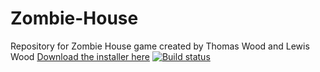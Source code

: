 # Zombie-House
Repository for Zombie House game created by Thomas Wood and Lewis Wood
[Download the installer here](https://github.com/TJWWood/Zombie-House-Project/raw/master/install)
[![Build status](https://ci.appveyor.com/api/projects/status/rrlmoq5x7t4cisqq/branch/development?svg=true)](https://ci.appveyor.com/project/TJWWood/zombie-house-project/branch/development)
